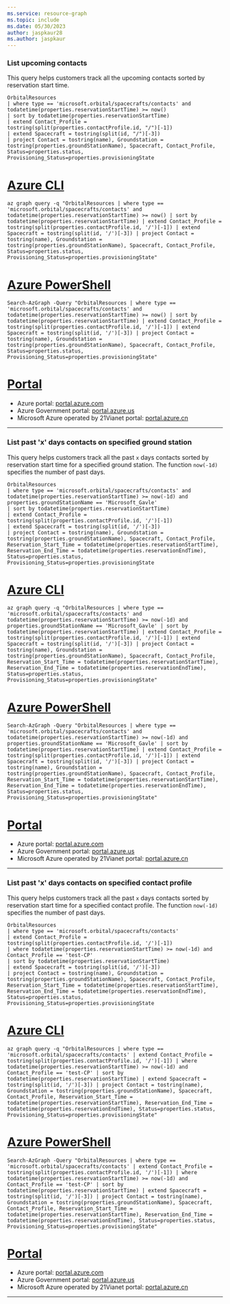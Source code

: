 ```yaml
---
ms.service: resource-graph
ms.topic: include
ms.date: 05/30/2023
author: jaspkaur28
ms.author: jaspkaur
---
```


### List upcoming contacts

This query helps customers track all the upcoming contacts sorted by reservation start time.

```kusto
OrbitalResources
| where type == 'microsoft.orbital/spacecrafts/contacts' and todatetime(properties.reservationStartTime) >= now()
| sort by todatetime(properties.reservationStartTime)
| extend Contact_Profile = tostring(split(properties.contactProfile.id, "/")[-1])
| extend Spacecraft = tostring(split(id, "/")[-3])
| project Contact = tostring(name), Groundstation = tostring(properties.groundStationName), Spacecraft, Contact_Profile, Status=properties.status, Provisioning_Status=properties.provisioningState
```

# [Azure CLI](#tab/azure-cli)

```azurecli-interactive
az graph query -q "OrbitalResources | where type == 'microsoft.orbital/spacecrafts/contacts' and todatetime(properties.reservationStartTime) >= now() | sort by todatetime(properties.reservationStartTime) | extend Contact_Profile = tostring(split(properties.contactProfile.id, '/')[-1]) | extend Spacecraft = tostring(split(id, '/')[-3]) | project Contact = tostring(name), Groundstation = tostring(properties.groundStationName), Spacecraft, Contact_Profile, Status=properties.status, Provisioning_Status=properties.provisioningState"
```

# [Azure PowerShell](#tab/azure-powershell)

```azurepowershell-interactive
Search-AzGraph -Query "OrbitalResources | where type == 'microsoft.orbital/spacecrafts/contacts' and todatetime(properties.reservationStartTime) >= now() | sort by todatetime(properties.reservationStartTime) | extend Contact_Profile = tostring(split(properties.contactProfile.id, '/')[-1]) | extend Spacecraft = tostring(split(id, '/')[-3]) | project Contact = tostring(name), Groundstation = tostring(properties.groundStationName), Spacecraft, Contact_Profile, Status=properties.status, Provisioning_Status=properties.provisioningState"
```

# [Portal](#tab/azure-portal)



- Azure portal: <a href="https://portal.azure.com/#blade/HubsExtension/ArgQueryBlade/query/OrbitalResources%0D%0A%7C%20where%20type%20%3D%3D%20%27microsoft.orbital%2Fspacecrafts%2Fcontacts%27%20and%20todatetime%28properties.reservationStartTime%29%20%3E%3D%20now%28%29%0D%0A%7C%20sort%20by%20todatetime%28properties.reservationStartTime%29%0D%0A%7C%20extend%20Contact_Profile%20%3D%20tostring%28split%28properties.contactProfile.id%2C%20%27%2F%27%29%5B-1%5D%29%0D%0A%7C%20extend%20Spacecraft%20%3D%20tostring%28split%28id%2C%20%27%2F%27%29%5B-3%5D%29%0D%0A%7C%20project%20Contact%20%3D%20tostring%28name%29%2C%20Groundstation%20%3D%20tostring%28properties.groundStationName%29%2C%20Spacecraft%2C%20Contact_Profile%2C%20Status%3Dproperties.status%2C%20Provisioning_Status%3Dproperties.provisioningState" target="_blank">portal.azure.com</a>
- Azure Government portal: <a href="https://portal.azure.us/#blade/HubsExtension/ArgQueryBlade/query/OrbitalResources%0D%0A%7C%20where%20type%20%3D%3D%20%27microsoft.orbital%2Fspacecrafts%2Fcontacts%27%20and%20todatetime%28properties.reservationStartTime%29%20%3E%3D%20now%28%29%0D%0A%7C%20sort%20by%20todatetime%28properties.reservationStartTime%29%0D%0A%7C%20extend%20Contact_Profile%20%3D%20tostring%28split%28properties.contactProfile.id%2C%20%27%2F%27%29%5B-1%5D%29%0D%0A%7C%20extend%20Spacecraft%20%3D%20tostring%28split%28id%2C%20%27%2F%27%29%5B-3%5D%29%0D%0A%7C%20project%20Contact%20%3D%20tostring%28name%29%2C%20Groundstation%20%3D%20tostring%28properties.groundStationName%29%2C%20Spacecraft%2C%20Contact_Profile%2C%20Status%3Dproperties.status%2C%20Provisioning_Status%3Dproperties.provisioningState" target="_blank">portal.azure.us</a>
- Microsoft Azure operated by 21Vianet portal: <a href="https://portal.azure.cn/#blade/HubsExtension/ArgQueryBlade/query/OrbitalResources%0D%0A%7C%20where%20type%20%3D%3D%20%27microsoft.orbital%2Fspacecrafts%2Fcontacts%27%20and%20todatetime%28properties.reservationStartTime%29%20%3E%3D%20now%28%29%0D%0A%7C%20sort%20by%20todatetime%28properties.reservationStartTime%29%0D%0A%7C%20extend%20Contact_Profile%20%3D%20tostring%28split%28properties.contactProfile.id%2C%20%27%2F%27%29%5B-1%5D%29%0D%0A%7C%20extend%20Spacecraft%20%3D%20tostring%28split%28id%2C%20%27%2F%27%29%5B-3%5D%29%0D%0A%7C%20project%20Contact%20%3D%20tostring%28name%29%2C%20Groundstation%20%3D%20tostring%28properties.groundStationName%29%2C%20Spacecraft%2C%20Contact_Profile%2C%20Status%3Dproperties.status%2C%20Provisioning_Status%3Dproperties.provisioningState" target="_blank">portal.azure.cn</a>

---

### List past 'x' days contacts on specified ground station

This query helps customers track all the past `x` days contacts sorted by reservation start time for a specified ground station. The function `now(-1d)` specifies the number of past days.

```kusto
OrbitalResources
| where type == 'microsoft.orbital/spacecrafts/contacts' and todatetime(properties.reservationStartTime) >= now(-1d) and properties.groundStationName == 'Microsoft_Gavle'
| sort by todatetime(properties.reservationStartTime)
| extend Contact_Profile = tostring(split(properties.contactProfile.id, '/')[-1])
| extend Spacecraft = tostring(split(id, '/')[-3])
| project Contact = tostring(name), Groundstation = tostring(properties.groundStationName), Spacecraft, Contact_Profile, Reservation_Start_Time = todatetime(properties.reservationStartTime), Reservation_End_Time = todatetime(properties.reservationEndTime), Status=properties.status, Provisioning_Status=properties.provisioningState
```

# [Azure CLI](#tab/azure-cli)

```azurecli-interactive
az graph query -q "OrbitalResources | where type == 'microsoft.orbital/spacecrafts/contacts' and todatetime(properties.reservationStartTime) >= now(-1d) and properties.groundStationName == 'Microsoft_Gavle' | sort by todatetime(properties.reservationStartTime) | extend Contact_Profile = tostring(split(properties.contactProfile.id, '/')[-1]) | extend Spacecraft = tostring(split(id, '/')[-3]) | project Contact = tostring(name), Groundstation = tostring(properties.groundStationName), Spacecraft, Contact_Profile, Reservation_Start_Time = todatetime(properties.reservationStartTime), Reservation_End_Time = todatetime(properties.reservationEndTime), Status=properties.status, Provisioning_Status=properties.provisioningState"
```

# [Azure PowerShell](#tab/azure-powershell)

```azurepowershell-interactive
Search-AzGraph -Query "OrbitalResources | where type == 'microsoft.orbital/spacecrafts/contacts' and todatetime(properties.reservationStartTime) >= now(-1d) and properties.groundStationName == 'Microsoft_Gavle' | sort by todatetime(properties.reservationStartTime) | extend Contact_Profile = tostring(split(properties.contactProfile.id, '/')[-1]) | extend Spacecraft = tostring(split(id, '/')[-3]) | project Contact = tostring(name), Groundstation = tostring(properties.groundStationName), Spacecraft, Contact_Profile, Reservation_Start_Time = todatetime(properties.reservationStartTime), Reservation_End_Time = todatetime(properties.reservationEndTime), Status=properties.status, Provisioning_Status=properties.provisioningState"
```

# [Portal](#tab/azure-portal)



- Azure portal: <a href="https://portal.azure.com/#blade/HubsExtension/ArgQueryBlade/query/OrbitalResources%0D%0A%7C%20where%20type%20%3D%3D%20%27microsoft.orbital%2Fspacecrafts%2Fcontacts%27%20and%20todatetime%28properties.reservationStartTime%29%20%3E%3D%20now%28-1d%29%20and%20properties.groundStationName%20%3D%3D%20%27Microsoft_Gavle%27%0D%0A%7C%20sort%20by%20todatetime%28properties.reservationStartTime%29%0D%0A%7C%20extend%20Contact_Profile%20%3D%20tostring%28split%28properties.contactProfile.id%2C%20%27%2F%27%29%5B-1%5D%29%0D%0A%7C%20extend%20Spacecraft%20%3D%20tostring%28split%28id%2C%20%27%2F%27%29%5B-3%5D%29%0D%0A%7C%20project%20Contact%20%3D%20tostring%28name%29%2C%20Groundstation%20%3D%20tostring%28properties.groundStationName%29%2C%20Spacecraft%2C%20Contact_Profile%2C%20Reservation_Start_Time%20%3D%20todatetime%28properties.reservationStartTime%29%2C%20Reservation_End_Time%20%3D%20todatetime%28properties.reservationEndTime%29%2C%20Status%3Dproperties.status%2C%20Provisioning_Status%3Dproperties.provisioningState" target="_blank">portal.azure.com</a>
- Azure Government portal: <a href="https://portal.azure.us/#blade/HubsExtension/ArgQueryBlade/query/OrbitalResources%0D%0A%7C%20where%20type%20%3D%3D%20%27microsoft.orbital%2Fspacecrafts%2Fcontacts%27%20and%20todatetime%28properties.reservationStartTime%29%20%3E%3D%20now%28-1d%29%20and%20properties.groundStationName%20%3D%3D%20%27Microsoft_Gavle%27%0D%0A%7C%20sort%20by%20todatetime%28properties.reservationStartTime%29%0D%0A%7C%20extend%20Contact_Profile%20%3D%20tostring%28split%28properties.contactProfile.id%2C%20%27%2F%27%29%5B-1%5D%29%0D%0A%7C%20extend%20Spacecraft%20%3D%20tostring%28split%28id%2C%20%27%2F%27%29%5B-3%5D%29%0D%0A%7C%20project%20Contact%20%3D%20tostring%28name%29%2C%20Groundstation%20%3D%20tostring%28properties.groundStationName%29%2C%20Spacecraft%2C%20Contact_Profile%2C%20Reservation_Start_Time%20%3D%20todatetime%28properties.reservationStartTime%29%2C%20Reservation_End_Time%20%3D%20todatetime%28properties.reservationEndTime%29%2C%20Status%3Dproperties.status%2C%20Provisioning_Status%3Dproperties.provisioningState" target="_blank">portal.azure.us</a>
- Microsoft Azure operated by 21Vianet portal: <a href="https://portal.azure.cn/#blade/HubsExtension/ArgQueryBlade/query/OrbitalResources%0D%0A%7C%20where%20type%20%3D%3D%20%27microsoft.orbital%2Fspacecrafts%2Fcontacts%27%20and%20todatetime%28properties.reservationStartTime%29%20%3E%3D%20now%28-1d%29%20and%20properties.groundStationName%20%3D%3D%20%27Microsoft_Gavle%27%0D%0A%7C%20sort%20by%20todatetime%28properties.reservationStartTime%29%0D%0A%7C%20extend%20Contact_Profile%20%3D%20tostring%28split%28properties.contactProfile.id%2C%20%27%2F%27%29%5B-1%5D%29%0D%0A%7C%20extend%20Spacecraft%20%3D%20tostring%28split%28id%2C%20%27%2F%27%29%5B-3%5D%29%0D%0A%7C%20project%20Contact%20%3D%20tostring%28name%29%2C%20Groundstation%20%3D%20tostring%28properties.groundStationName%29%2C%20Spacecraft%2C%20Contact_Profile%2C%20Reservation_Start_Time%20%3D%20todatetime%28properties.reservationStartTime%29%2C%20Reservation_End_Time%20%3D%20todatetime%28properties.reservationEndTime%29%2C%20Status%3Dproperties.status%2C%20Provisioning_Status%3Dproperties.provisioningState" target="_blank">portal.azure.cn</a>

---

### List past 'x' days contacts on specified contact profile

This query helps customers track all the past `x` days contacts sorted by reservation start time for a specified contact profile. The function `now(-1d)` specifies the number of past days.

```kusto
OrbitalResources
| where type == 'microsoft.orbital/spacecrafts/contacts'
| extend Contact_Profile = tostring(split(properties.contactProfile.id, '/')[-1])
| where todatetime(properties.reservationStartTime) >= now(-1d) and Contact_Profile == 'test-CP'
| sort by todatetime(properties.reservationStartTime)
| extend Spacecraft = tostring(split(id, '/')[-3])
| project Contact = tostring(name), Groundstation = tostring(properties.groundStationName), Spacecraft, Contact_Profile, Reservation_Start_Time = todatetime(properties.reservationStartTime), Reservation_End_Time = todatetime(properties.reservationEndTime), Status=properties.status, Provisioning_Status=properties.provisioningState
```

# [Azure CLI](#tab/azure-cli)

```azurecli-interactive
az graph query -q "OrbitalResources | where type == 'microsoft.orbital/spacecrafts/contacts' | extend Contact_Profile = tostring(split(properties.contactProfile.id, '/')[-1]) | where todatetime(properties.reservationStartTime) >= now(-1d) and Contact_Profile == 'test-CP' | sort by todatetime(properties.reservationStartTime) | extend Spacecraft = tostring(split(id, '/')[-3]) | project Contact = tostring(name), Groundstation = tostring(properties.groundStationName), Spacecraft, Contact_Profile, Reservation_Start_Time = todatetime(properties.reservationStartTime), Reservation_End_Time = todatetime(properties.reservationEndTime), Status=properties.status, Provisioning_Status=properties.provisioningState"
```

# [Azure PowerShell](#tab/azure-powershell)

```azurepowershell-interactive
Search-AzGraph -Query "OrbitalResources | where type == 'microsoft.orbital/spacecrafts/contacts' | extend Contact_Profile = tostring(split(properties.contactProfile.id, '/')[-1]) | where todatetime(properties.reservationStartTime) >= now(-1d) and Contact_Profile == 'test-CP' | sort by todatetime(properties.reservationStartTime) | extend Spacecraft = tostring(split(id, '/')[-3]) | project Contact = tostring(name), Groundstation = tostring(properties.groundStationName), Spacecraft, Contact_Profile, Reservation_Start_Time = todatetime(properties.reservationStartTime), Reservation_End_Time = todatetime(properties.reservationEndTime), Status=properties.status, Provisioning_Status=properties.provisioningState"
```

# [Portal](#tab/azure-portal)



- Azure portal: <a href="https://portal.azure.com/#blade/HubsExtension/ArgQueryBlade/query/OrbitalResources%0D%0A%7C%20where%20type%20%3D%3D%20%27microsoft.orbital%2Fspacecrafts%2Fcontacts%27%0D%0A%7C%20extend%20Contact_Profile%20%3D%20tostring%28split%28properties.contactProfile.id%2C%20%27%2F%27%29%5B-1%5D%29%0D%0A%7C%20where%20todatetime%28properties.reservationStartTime%29%20%3E%3D%20now%28-1d%29%20and%20Contact_Profile%20%3D%3D%20%27test-CP%27%0D%0A%7C%20sort%20by%20todatetime%28properties.reservationStartTime%29%0D%0A%7C%20extend%20Spacecraft%20%3D%20tostring%28split%28id%2C%20%27%2F%27%29%5B-3%5D%29%0D%0A%7C%20project%20Contact%20%3D%20tostring%28name%29%2C%20Groundstation%20%3D%20tostring%28properties.groundStationName%29%2C%20Spacecraft%2C%20Contact_Profile%2C%20Reservation_Start_Time%20%3D%20todatetime%28properties.reservationStartTime%29%2C%20Reservation_End_Time%20%3D%20todatetime%28properties.reservationEndTime%29%2C%20Status%3Dproperties.status%2C%20Provisioning_Status%3Dproperties.provisioningState" target="_blank">portal.azure.com</a>
- Azure Government portal: <a href="https://portal.azure.us/#blade/HubsExtension/ArgQueryBlade/query/OrbitalResources%0D%0A%7C%20where%20type%20%3D%3D%20%27microsoft.orbital%2Fspacecrafts%2Fcontacts%27%0D%0A%7C%20extend%20Contact_Profile%20%3D%20tostring%28split%28properties.contactProfile.id%2C%20%27%2F%27%29%5B-1%5D%29%0D%0A%7C%20where%20todatetime%28properties.reservationStartTime%29%20%3E%3D%20now%28-1d%29%20and%20Contact_Profile%20%3D%3D%20%27test-CP%27%0D%0A%7C%20sort%20by%20todatetime%28properties.reservationStartTime%29%0D%0A%7C%20extend%20Spacecraft%20%3D%20tostring%28split%28id%2C%20%27%2F%27%29%5B-3%5D%29%0D%0A%7C%20project%20Contact%20%3D%20tostring%28name%29%2C%20Groundstation%20%3D%20tostring%28properties.groundStationName%29%2C%20Spacecraft%2C%20Contact_Profile%2C%20Reservation_Start_Time%20%3D%20todatetime%28properties.reservationStartTime%29%2C%20Reservation_End_Time%20%3D%20todatetime%28properties.reservationEndTime%29%2C%20Status%3Dproperties.status%2C%20Provisioning_Status%3Dproperties.provisioningState" target="_blank">portal.azure.us</a>
- Microsoft Azure operated by 21Vianet portal: <a href="https://portal.azure.cn/#blade/HubsExtension/ArgQueryBlade/query/OrbitalResources%0D%0A%7C%20where%20type%20%3D%3D%20%27microsoft.orbital%2Fspacecrafts%2Fcontacts%27%0D%0A%7C%20extend%20Contact_Profile%20%3D%20tostring%28split%28properties.contactProfile.id%2C%20%27%2F%27%29%5B-1%5D%29%0D%0A%7C%20where%20todatetime%28properties.reservationStartTime%29%20%3E%3D%20now%28-1d%29%20and%20Contact_Profile%20%3D%3D%20%27test-CP%27%0D%0A%7C%20sort%20by%20todatetime%28properties.reservationStartTime%29%0D%0A%7C%20extend%20Spacecraft%20%3D%20tostring%28split%28id%2C%20%27%2F%27%29%5B-3%5D%29%0D%0A%7C%20project%20Contact%20%3D%20tostring%28name%29%2C%20Groundstation%20%3D%20tostring%28properties.groundStationName%29%2C%20Spacecraft%2C%20Contact_Profile%2C%20Reservation_Start_Time%20%3D%20todatetime%28properties.reservationStartTime%29%2C%20Reservation_End_Time%20%3D%20todatetime%28properties.reservationEndTime%29%2C%20Status%3Dproperties.status%2C%20Provisioning_Status%3Dproperties.provisioningState" target="_blank">portal.azure.cn</a>

---
